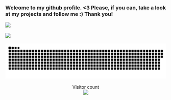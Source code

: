 ### Welcome to my github profile. <3 Please, if you can, take a look at my projects and follow me :) Thank you!

![](https://komarev.com/ghpvc/?username=GrimReaper3223&&abbreviated=true)

![](https://hit.yhype.me/github/profile?user_id=110801345)

<a href=#><img src="contributions.svg"></a>

<p align="center"> 
  Visitor count<br>
  <img src="https://profile-counter.glitch.me/bxk/count.svg" />
</p>
